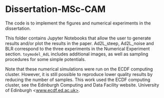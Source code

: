 # Dissertation-MSc-CAM

The code is to implement the figures and numerical experiments in the dissertation.

This folder contains Jupyter Notebooks that allow the user to generate results and/or plot the results in the paper. Ad2L_steep, Ad2L_noise and BLR correspond to the three experiments in the Numerical Experiment section. ``toymodel_AdL`` includes additional images, as well as sampling procedures for some simple potentials.

Note that these numerical simulations were run on the ECDF computing cluster. However, it is still possible to reproduce lower quality results by reducing the number of samples. This work used the ECDF computing cluster, see the Edinburgh Computing and Data Facility website. University of Edinburgh <www.ecdf.ed.ac.uk>.
